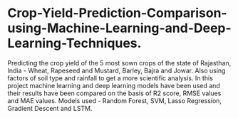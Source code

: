 # Crop-Yield-Prediction-Comparison-using-Machine-Learning-and-Deep-Learning-Techniques.

Predicting the crop yield of the 5 most sown crops of the state of Rajasthan, India - Wheat, Rapeseed and Mustard, Barley, Bajra and Jowar. Also using factors of soil type and rainfall to get a more scientific analysis. In this project machine learning and deep learning models have been used and their results have been compared on the basis of R2 score, RMSE values and MAE values. Models used - Random Forest, SVM, Lasso Regression, Gradient Descent and LSTM.
